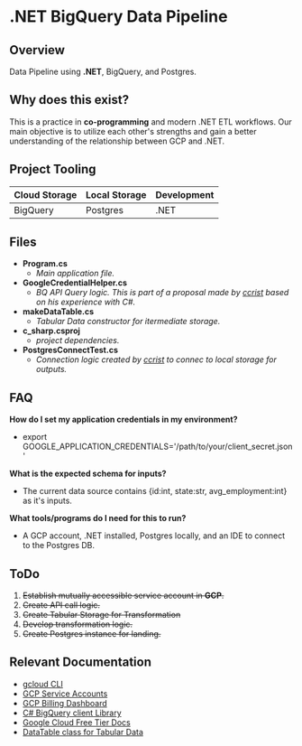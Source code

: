 # .NET BigQuery Data Pipeline 

## Overview
Data Pipeline using **.NET**, BigQuery, and Postgres.



## Why does this exist?
This is a practice in **co-programming** and modern .NET ETL workflows. Our main objective is to utilize each other's strengths and gain a better understanding of the relationship between GCP and .NET.

## Project Tooling
| Cloud Storage | Local Storage | Development |
|---------------|---------------|-------------|
|   BigQuery    |   Postgres    |    .NET     |


## Files
- **Program.cs**  
    - *Main application file.*
- **GoogleCredentialHelper.cs** 
    - *BQ API Query logic. This is part of a proposal made by  [ccrist](https://github.com/crcrist) based on his experience with C#.*
- **makeDataTable.cs**
    - *Tabular Data constructor for itermediate storage.*
- **c_sharp.csproj** 
    - *project dependencies.*
- **PostgresConnectTest.cs**
    - *Connection logic created by [ccrist](https://github.com/crcrist) to connec to local storage for outputs.*

## FAQ 
**How do I set my application credentials in my environment?** 
- export GOOGLE_APPLICATION_CREDENTIALS='/path/to/your/client_secret.json'

**What is the expected schema for inputs?**
- The current data source contains {id:int, state:str, avg_employment:int} as it's inputs.

**What tools/programs do I need for this to run?**
- A GCP account, .NET installed, Postgres locally, and an IDE to connect to the Postgres DB.


## ToDo 
1. ~~Establish mutually accessible service account in **GCP**.~~
2. ~~Create API call logic.~~
4. ~~Create Tabular Storage for Transformation~~
5. ~~Develop transformation logic.~~
6. ~~Create Postgres instance for landing.~~

## Relevant Documentation
- [gcloud CLI](https://cloud.google.com/sdk/docs/install)
- [GCP Service Accounts](https://cloud.google.com/iam/docs/service-account-overview)
- [GCP Billing Dashboard](https://console.cloud.google.com/billing)
- [C# BigQuery client Library](https://cloud.google.com/bigquery/docs/reference/libraries)
- [Google Cloud Free Tier Docs](https://cloud.google.com/free/docs/free-cloud-features)
- [DataTable class for Tabular Data](https://learn.microsoft.com/en-us/dotnet/api/system.data.datatable?view=net-8.0)


